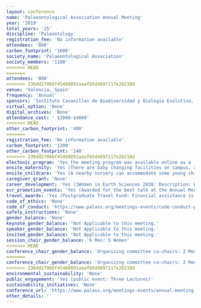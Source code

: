 ```yaml
---
layout: conference 
name: 'Palaeontological Association Annual Meeting'
year: '2019'
total_years: '25'
discipline: 'Paleontology'
registration_fee: 'No information available'
attendees: '800'
carbon_footprint: '1600'
society_name: 'Palaeontological Association'
society_members: '1100'
<<<<<<< HEAD
=======
attendees: '800'
>>>>>>> 236dd27066f45460891aaafb5d4897217e28218d
venue: 'Valencia, Spain'
frequency: 'Annual'
sponsors: 'Instituto Cavanilles de Biodiversidad y Biología Evolutiva, Facultad de Ciencias Biológicas, Generalitat Valenciana, Transmitting Science, Instituto Geológico y Minero de España, Thermo Fisher Scientific, The Geological Society Publishing House, Taylor and Francis Group, Combined Academic Publishers Ltd, Sociedad Española de Paleontología, Ajuntament de València,   Nature Ecology and Evolution, Museo de Ciencias Naturales de Valencia, The Paleontological Institute, Royal Society Publishing,   Biology — MDPI, Museu de la Universitat de València: Història Natural'
virtual_option: 'None'
digital_archives: 'None'
attendance_cost: ' $2000-$4000'
<<<<<<< HEAD
other_carbon_footprint: '400'
=======
registration_fee: 'No information available'
carbon_footprint: '1200'
other_carbon_footprint: '240'
>>>>>>> 236dd27066f45460891aaafb5d4897217e28218d
electonic_program: 'Yes the meeting program was available online as a .pdf file on the conference website.'
onsite_maternity: 'Yes (There are baby changing facilities on campus, and a nursing room can be made available as required.)'
onsite_childcare: 'Yes (A nearby nursery can accommodate some young children (between 1 and 5 years of age) during the days of the main meeting for those who enquired during the registration period.)'
caregiver_grant: 'None'
career_development: 'Yes (1Women in Earth Sciences 2020: Description: We believe that this is the first ever UK Women in Earth Science (WiES) conference and are inviting applications for posters and talks from female and female-identifying Earth scientists across all related fields of study to present their research to a new global network. The meeting will span the complete spectrum of Earth Sciences and include vibrant poster sessions as well as a host of speakers to encourage new collaborations and provide an opportunity to discuss and exchange cutting edge results. The conference fee for this meeting will be £75.00 and will cover the conference itself, a conference dinner on the 25th June, and food and refreshments during the day. Unfortunately, we are unable to cover accommodation or travel costs for this conference, but please do get in touch if you would like any advice.)'
ecr_promotion_events: 'Yes (Awarded for the best talk at the Annual Meeting. All student members of the Palaeontological Association, and all members of the Association who are early-career researchers within one year of the award of a higher degree (PhD or MSc), excluding periods of parental or other leave, are eligible for consideration for this award. Individuals may nominate themselves for consideration when submitting abstracts for the Meeting. The prize consists of a cash award of £200 GBP, and is announced immediately after the oral sessions at the end of the Annual Meeting.)'
travel_awards: 'Yes (Postgraduate Travel Fund: Financial assistance is offered to postgraduate students who are members of the Association to attend international meetings that are not directly supported by the Association through the Grants-in-Aid scheme. A list of directly-sponsored meetings is given below. The funding is only intended for conferences that are explicitly scientific in nature. Enquiries can be made to the Meetings Coordinator (meetings@palass.org). Terms and Conditions: The award is specifically for travel. Applicants must be delivering a presentation (poster or oral) that falls within the scope of the Association’s charitable aims. The maximum amount awarded will be £200 GBP. Successful awards will be paid retrospectively on the submission of receipts for reasonable travel costs. Applications must be made online no later than two months prior to the beginning of the conference. The total fund and number of awards will be at the discretion of Council. Only one travel grant will be awarded per applicant per year, but subsequent applications can be made. Applications are to be made through the Association website (see below), and should include the personal details of the applicant and his/her career stage, the title of the accepted abstract, and details of other funding obtained towards the cost of the meeting. Two letters must also be attached, in PDF format: a letter of confirmation from the meeting convenor which states the acceptance of the applicants abstract, and a short status-confirming letter from the applicant’s supervisor. Funding from the Association must be acknowledged on your poster or in your presentation.  Directly sponsored meetings (NOT eligible for the Postgraduate Travel Fund): Palaeontological Association Annual Meetings. Progressive Palaeontology. Lyell Meetings. Any other meetings that have been awarded funds to support student attendance from the Associations Grants-in-Aid scheme.) '
code_of_ethics: 'None'
code_of_conduct: 'https://www.palass.org/meetings-events/code-conduct-palaeontological-association-meetings'
safety_instructions: 'None'
gender_balance: 'None'
keynote_gender_balance: 'Not Applicable to this meeting.'
speaker_gender_balance: 'Not Applicable to this meeting.'
invited_gender_balance: 'Not Applicable to this meeting.'
session_chair_gender_balance: '6 Men: 5 Women'
<<<<<<< HEAD
conference_chair_gender_balance: 'Organizing committee co-chairs: 2 Men, Organizing committee: 6 Men: 5 Women'
=======
conference_chair_gender_balance: 'Organizing committee co-chairs: 2 Men,   organizing committee: 6 Men: 5 Women'
>>>>>>> 236dd27066f45460891aaafb5d4897217e28218d
environmental_sustainability: 'None'
public_engagement: 'Yes (public event: Three Lectures)'
sustainability_initiatives: 'None'
conference_url: 'https://www.palass.org/meetings-events/annual-meeting'
other_details: ''
---
```

